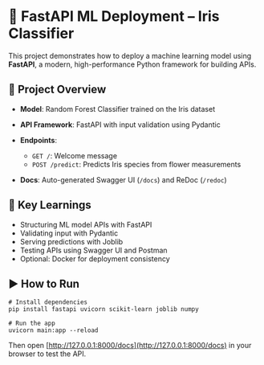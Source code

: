 # 🚀 FastAPI ML Deployment – Iris Classifier

This project demonstrates how to deploy a machine learning model using **FastAPI**, a modern, high-performance Python framework for building APIs.

## 📌 Project Overview

* **Model**: Random Forest Classifier trained on the Iris dataset
* **API Framework**: FastAPI with input validation using Pydantic
* **Endpoints**:

  * `GET /`: Welcome message
  * `POST /predict`: Predicts Iris species from flower measurements
* **Docs**: Auto-generated Swagger UI (`/docs`) and ReDoc (`/redoc`)

## 🧠 Key Learnings

* Structuring ML model APIs with FastAPI
* Validating input with Pydantic
* Serving predictions with Joblib
* Testing APIs using Swagger UI and Postman
* Optional: Docker for deployment consistency

## ▶️ How to Run

```
# Install dependencies
pip install fastapi uvicorn scikit-learn joblib numpy

# Run the app
uvicorn main:app --reload
```

Then open [http://127.0.0.1:8000/docs](http://127.0.0.1:8000/docs) in your browser to test the API.

